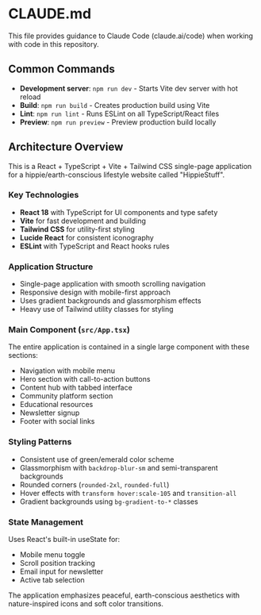 # CLAUDE.md

This file provides guidance to Claude Code (claude.ai/code) when working with code in this repository.

## Common Commands

- **Development server**: `npm run dev` - Starts Vite dev server with hot reload
- **Build**: `npm run build` - Creates production build using Vite
- **Lint**: `npm run lint` - Runs ESLint on all TypeScript/React files
- **Preview**: `npm run preview` - Preview production build locally

## Architecture Overview

This is a React + TypeScript + Vite + Tailwind CSS single-page application for a hippie/earth-conscious lifestyle website called "HippieStuff".

### Key Technologies
- **React 18** with TypeScript for UI components and type safety
- **Vite** for fast development and building
- **Tailwind CSS** for utility-first styling
- **Lucide React** for consistent iconography
- **ESLint** with TypeScript and React hooks rules

### Application Structure
- Single-page application with smooth scrolling navigation
- Responsive design with mobile-first approach
- Uses gradient backgrounds and glassmorphism effects
- Heavy use of Tailwind utility classes for styling

### Main Component (`src/App.tsx`)
The entire application is contained in a single large component with these sections:
- Navigation with mobile menu
- Hero section with call-to-action buttons
- Content hub with tabbed interface
- Community platform section
- Educational resources
- Newsletter signup
- Footer with social links

### Styling Patterns
- Consistent use of green/emerald color scheme
- Glassmorphism with `backdrop-blur-sm` and semi-transparent backgrounds
- Rounded corners (`rounded-2xl`, `rounded-full`)
- Hover effects with `transform hover:scale-105` and `transition-all`
- Gradient backgrounds using `bg-gradient-to-*` classes

### State Management
Uses React's built-in useState for:
- Mobile menu toggle
- Scroll position tracking
- Email input for newsletter
- Active tab selection

The application emphasizes peaceful, earth-conscious aesthetics with nature-inspired icons and soft color transitions.